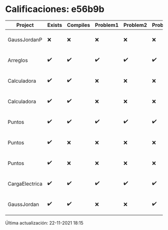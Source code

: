 # Calificaciones: e56b9b
|Project|Exists|Compiles|Problem1|Problem2|Problem3|Extra|CommitHash|CommitDate|CheckDate|Comments|DueDate|Grade|
|-|-|-|-|-|-|-|-|-|-|-|-|-|
|GaussJordanP|❌|❌|❌|❌|❌|❌|NA|NA|22-11-2021 18:15:09|No se encontró el archivo en PracticasComputacionI/GaussJordanP/GaussJordanP.py|19-11-2021 21:00:00|5.0|
|Arreglos|✔️|✔️|✔️|✔️|✔️|✔️|d7e1bd37d5392200a83184d8c6165f308a6bb470|24-09-2021 18:26:19|24-09-2021 19:42:10|nan|24-09-2021 21:00:00|10.0|
|Calculadora|✔️|✔️|❌|❌|❌|✔️|343676d91e2aa1f3339d4a91bb237326b06b424c|17-09-2021 19:27:35|17-09-2021 20:12:29|Revisa la operación suma-No implementaste operaciones con números flotantes-Revisa la operación división|17-09-2021 21:00:00|7.333333333333333|
|Calculadora|✔️|✔️|❌|❌|❌|✔️|c97da9d9c4b265902699639e9ee4e9196c31a159|17-09-2021 19:05:43|17-09-2021 19:15:19|Revisa la operación suma-No implementaste operaciones con números flotantes-Revisa la operación división|17-09-2021 21:00:00|7.333333333333333|
|Puntos|✔️|✔️|✔️|✔️|✔️|✔️|541af553a51c4321c0e91529376c3d0f25abe509|16-10-2021 17:27:54|16-10-2021 18:02:36|nan|15-10-2021 21:00:00|10.0|
|Puntos|✔️|❌|❌|❌|❌|❌|d2b6811b2a6666b32e9e9d4a19426ad394f66c6b|15-10-2021 21:49:40|15-10-2021 23:51:12|Tu código no compila|15-10-2021 21:00:00|5.0|
|Puntos|✔️|❌|❌|❌|❌|❌|00500f0d3b02b8b95d63cf4671e9a85e9c253491|15-10-2021 20:28:05|15-10-2021 21:26:53|Tu código no compila|15-10-2021 21:00:00|5.0|
|CargaElectrica|✔️|✔️|✔️|✔️|✔️|❌|9f14dbf0a5f3f881b0ef0cc5bfc2998c8673c7f9|11-11-2021 19:43:53|12-11-2021 13:17:23|No calcula correctamente la carga de la molécula|08-11-2021 21:00:00|9.0|
|GaussJordan|✔️|✔️|❌|❌|✔️|❌|aeae1922e7dc0b8872f735bb81a0766ada7f0d54|02-10-2021 00:17:56|02-10-2021 02:16:44|No aplica correctamente el método de Gauss-Jordan-No aplica correctamente el método de Gauss-Jordan-No intercambia las filas cuando un pivote es cero|01-10-2021 21:00:00|7.333333333333333|

Última actualización: 22-11-2021 18:15